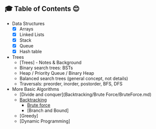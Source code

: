 ## :mortar_board: Table of Contents :blush:
* Data Structures
    * [x] Arrays
    * [x] Linked Lists
    * [x] Stack
    * [x] Queue
    * [x] Hash table
* Trees
    * [Trees] - Notes & Background
    * Binary search trees: BSTs
    * Heap / Priority Queue / Binary Heap
    * Balanced search trees (general concept, not details)
    * Traversals: preorder, inorder, postorder, BFS, DFS
 * More Basic Algorithms
    * [Divide and conquer](Backtracking/Brute Force/BruteForce.md)
    * [Backtracking](Backtracking/Backtracking.md)
      * [Brute force](https://github.com/HuaTrung/roadtodream/blob/master/Backtracking/Brute%20Force/BruteForce.md)
      * [Branch and Bound]
    * [Greedy]
    * [Dynamic Programming]
     


